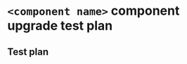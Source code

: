 # `<component name>` component upgrade test plan

<!-- Copy and paste the following into your MR description. -->
## Test plan

<!-- -
Add the component test-plan here. Use "[ ]" for each step/task to be completed.

At a minimum, the following test should be run:

- [ ] Performed a successful GitLab Enterprise Edition (EE) build on all supported platforms.
- [ ] Ran `qa-test` CI/CD test job for both GitLab Enterprise Edition and GitLab Community Edition.
- [ ] Installed and verified that the component version has been upgraded.
- [ ] Verified basic functionality of the software component.
-->
